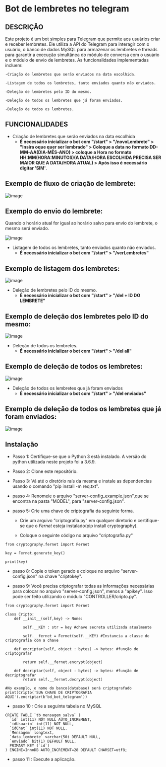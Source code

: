 # Bot de lembretes no telegram


## DESCRIÇÃO

Este projeto é um bot simples para Telegram que permite aos usuários criar e receber lembretes. Ele utiliza a API do Telegram para interagir com o usuário, o banco de dados MySQL para armazenar os lembretes e threads para garantir a execução simultânea do módulo de conversa com o usuário e o módulo de envio de lembretes. As funcionalidades implementadas incluem:
  
    -Criação de lembretes que serão enviados na data escolhida.
  
    -Listagem de todos os lembretes, tanto enviados quanto não enviados.
  
    -Deleção de lembretes pelo ID do mesmo.
    
    -Deleção de todos os lembretes que já foram enviados.
    
    -Deleção de todos os lembretes.

## FUNCIONALIDADES

- Criação de lembretes que serão enviados na data escolhida
  - **É necessário inicializar o bot com "/start" > "/novoLembrete" > "Insira oque quer ser lembrado" > Coloque a data no formato DD-MM-AA(DIA-MÊS-ANO) > coloque a Hora no formato HH:MM(HORA:MINUTOS)(A DATA/HORA ESCOLHIDA PRECISA SER MAIOR QUE A DATA/HORA ATUAL) > Após isso é necessário digitar 'SIM'**.
 
 ## Exemplo de fluxo de criação de lembrete:
 
 ![image](https://user-images.githubusercontent.com/61162949/212970080-8a8e80ce-4dbd-4c9e-80a7-5ba4427bffeb.png)

 ## Exemplo do envio do lembrete:
 
 Quando o horário atual for igual ao horário salvo para envio do lembrete, o mesmo será enviado.
 
![image](https://user-images.githubusercontent.com/61162949/212970733-0fedd7a7-48c6-469f-9d8e-f40297fd33f4.png)

- Listagem de todos os lembretes, tanto enviados quanto não enviados.
  - **É necessário inicializar o bot com "/start" > "/verLembretes"**

 ## Exemplo de listagem dos lembretes:
 
![image](https://user-images.githubusercontent.com/61162949/212972242-46fdbdb4-66a7-424a-b3f9-21fb2fb043d9.png)

- Deleção de lembretes pelo ID do mesmo.
  - **É necessário inicializar o bot com "/start" > "/del + ID DO LEMBRETE"**

 ## Exemplo de deleção dos lembretes pelo ID do mesmo:
 
![image](https://user-images.githubusercontent.com/61162949/212973227-2e8742ec-aa31-4a1a-9fff-4321465a3f53.png)


- Deleção de todos os lembretes.
  - **É necessário inicializar o bot com "/start" > "/del all"**

## Exemplo de deleção de todos os lembretes:
![image](https://user-images.githubusercontent.com/61162949/212975404-a59a21ba-1364-44b4-b686-506f4aa5f603.png)

- Deleção de todos os lembretes que já foram enviados
  - **É necessário inicializar o bot com "/start" > "/del enviados"**


## Exemplo de deleção de todos os lembretes que já foram enviados:
![image](https://user-images.githubusercontent.com/61162949/212976128-73569f5e-6447-41e9-9d32-d1471c6b007c.png)


## Instalação

- Passo 1: Certifique-se que o Python 3 está instalado. A versão do python utilizada neste projeto foi a 3.6.9.

- Passo 2: Clone este repositório.

- Passo 3: Vá até o diretório raís da mesma e instale as dependencias usando o comando "pip install -m req.txt".

- passo 4: Renomeie o arquivo "server-config_example.json",que se encontra na pasta "MODEL", para "server-config.json".

- passo 5: Crie uma chave de criptografia da seguinte forma.

    - Crie um arquivo "criptografia.py" em qualquer diretorio e certifique-se que o *Fernet* esteja instalado(pip install cryptography). 

    - Coloque o seguinte código no arquivo "criptografia.py"

```  
from cryptography.fernet import Fernet 

key = Fernet.generate_key() 

print(key)  

```  
- passo 8: Copie o token gerado e coloque no arquivo "server-config.json" na chave "criptokey".

- passo 9: Você precisa criptografar todas as informações necessárias para colocar no arquivo "server-config.json", menos a "apikey". Isso pode ser feito utilizando o módulo "CONTROLLER/cripto.py".

```  
from cryptography.fernet import Fernet

class Cripto:
    def __init__(self,key) -> None:
        
        self.__KEY : str = key #chave secreta utilizada atualmente

        self.__fernet = Fernet(self.__KEY) #Instancia a classe de criptografia com a chave

    def encriptar(self, object : bytes) -> bytes: #função de criptografar 
        
        return self.__fernet.encrypt(object)

    def decriptar(self, object : bytes) -> bytes: #função de decriptografar
        return self.__fernet.decrypt(object)

#No exemplo, o nome do banco(database) será criptografado
print(Cripto('SUA CHAVE DE CRIPTOGRAFIA AQUI').encriptar(b'bd_bot_telegram'))

```  
- passo 10 : Crie a seguinte tabela no MySQL

```  
CREATE TABLE `tb_mensagem_salva` (
  `id` int(11) NOT NULL AUTO_INCREMENT,
  `idUsuario` int(11) NOT NULL,
  `idChat` int(11) NOT NULL,
  `Mensagem` longtext,
  `data_lembrete` varchar(50) DEFAULT NULL,
  `enviado` bit(1) DEFAULT NULL,
  PRIMARY KEY (`id`)
) ENGINE=InnoDB AUTO_INCREMENT=28 DEFAULT CHARSET=utf8;

```  
- passo 11 : Execute a aplicação.

